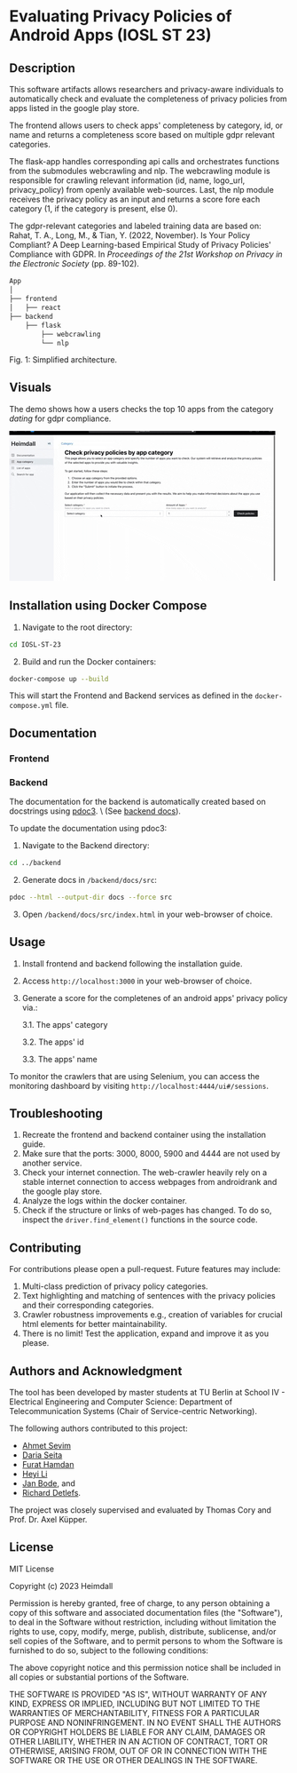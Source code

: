 # Evaluating Privacy Policies of Android Apps (IOSL ST 23)


## Description
This software artifacts allows researchers and privacy-aware individuals to automatically check and evaluate the completeness of privacy policies from apps listed in the google play store. 

The frontend allows users to check apps' completeness by category, id, or name and returns a completeness score based on multiple gdpr relevant categories.

The flask-app handles corresponding api calls and orchestrates functions from the submodules webcrawling and nlp. The webcrawling module is responsible for crawling relevant information (id, name, logo_url, privacy_policy) from openly available web-sources. Last, the nlp module receives the privacy policy as an input and returns a score fore each category (1, if the category is present, else 0).

The gdpr-relevant categories and labeled training data are based on:
\
Rahat, T. A., Long, M., & Tian, Y. (2022, November). Is Your Policy Compliant? A Deep Learning-based Empirical Study of Privacy Policies' Compliance with GDPR. In *Proceedings of the 21st Workshop on Privacy in the Electronic Society* (pp. 89-102).

```
App
│
├── frontend
│   ├── react
├── backend
    ├── flask
        ├── webcrawling
        └── nlp

```
Fig. 1: Simplified architecture. 

## Visuals
The demo shows how a users checks the top 10 apps from the category _dating_ for gdpr compliance.

![Demo](example/demo.gif)

## Installation using Docker Compose

1. Navigate to the root directory:

```bash
cd IOSL-ST-23
```

2. Build and run the Docker containers:

```bash
docker-compose up --build
```

This will start the Frontend and Backend services as defined in the `docker-compose.yml` file.

## Documentation

### Frontend

### Backend
The documentation for the backend is automatically created based on docstrings using [pdoc3](https://github.com/pdoc3/pdoc). \ (See [backend docs](backend/docs/src/index.html)).

To update the documentation using pdoc3:

1. Navigate to the Backend directory:

```bash
cd ../backend
```

2. Generate docs in ```/backend/docs/src```:

```bash
pdoc --html --output-dir docs --force src
```

3. Open ```/backend/docs/src/index.html``` in your web-browser of choice.

## Usage
1. Install frontend and backend following the installation guide.
2. Access ```http://localhost:3000``` in your web-browser of choice.
3. Generate a score for the completenes of an android apps' privacy policy via.:

    3.1. The apps' category

    3.2. The apps' id

    3.3. The apps' name

To monitor the crawlers that are using Selenium, you can access the monitoring dashboard by visiting ```http://localhost:4444/ui#/sessions```. 

## Troubleshooting
1. Recreate the frontend and backend container using the installation guide.
2. Make sure that the ports: 3000, 8000, 5900 and 4444 are not used by another service. 
3. Check your internet connection. The web-crawler heavily rely on a stable internet connection to access webpages from androidrank and the google play store.
4. Analyze the logs within the docker container.
5. Check if the structure or links of web-pages has changed. To do so, inspect the ```driver.find_element()``` functions in the source code. 

## Contributing
For contributions please open a pull-request. Future features may include: 
1. Multi-class prediction of privacy policy categories.
2. Text highlighting and matching of sentences with the privacy policies and their corresponding categories.
3. Crawler robustness improvements e.g., creation of variables for crucial html elements for better maintainability. 
4. There is no limit! Test the application, expand and improve it as you please.

## Authors and Acknowledgment
The tool has been developed by master students at TU Berlin at School IV - Electrical Engineering and Computer Science: Department of Telecommunication Systems (Chair of Service-centric Networking).

The following authors contributed to this project:
* [Ahmet Sevim](https://www.linkedin.com/in/sevimahmet/)
* [Daria Seita](https://www.linkedin.com/in/daria-seita-b346b7187/)
* [Furat Hamdan](https://www.linkedin.com/in/furat-hamdan-9b77b8256/)
* [Heyi Li]()
* [Jan Bode](https://www.linkedin.com/in/bode-jan/), and 
* [Richard Detlefs]().

The project was closely supervised and evaluated by Thomas Cory and Prof. Dr. Axel Küpper.

## License
MIT License

Copyright (c) 2023 Heimdall

Permission is hereby granted, free of charge, to any person obtaining a copy
of this software and associated documentation files (the "Software"), to deal
in the Software without restriction, including without limitation the rights
to use, copy, modify, merge, publish, distribute, sublicense, and/or sell
copies of the Software, and to permit persons to whom the Software is
furnished to do so, subject to the following conditions:

The above copyright notice and this permission notice shall be included in all
copies or substantial portions of the Software.

THE SOFTWARE IS PROVIDED "AS IS", WITHOUT WARRANTY OF ANY KIND, EXPRESS OR
IMPLIED, INCLUDING BUT NOT LIMITED TO THE WARRANTIES OF MERCHANTABILITY,
FITNESS FOR A PARTICULAR PURPOSE AND NONINFRINGEMENT. IN NO EVENT SHALL THE
AUTHORS OR COPYRIGHT HOLDERS BE LIABLE FOR ANY CLAIM, DAMAGES OR OTHER
LIABILITY, WHETHER IN AN ACTION OF CONTRACT, TORT OR OTHERWISE, ARISING FROM,
OUT OF OR IN CONNECTION WITH THE SOFTWARE OR THE USE OR OTHER DEALINGS IN THE
SOFTWARE.


